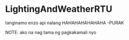 # LightingAndWeatherRTU

tanginamo enzo api nalang HAHAHAHAHAHAHA -PURAK

NOTE: ako na nag tama ng pagkakamali nyo
